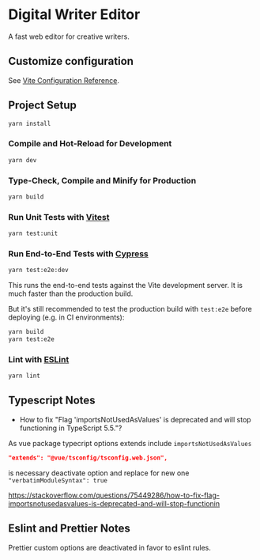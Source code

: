 # Digital Writer Editor

A fast web editor for creative writers.


## Customize configuration

See [Vite Configuration Reference](https://vitejs.dev/config/).

## Project Setup

```sh
yarn install
```

### Compile and Hot-Reload for Development

```sh
yarn dev
```

### Type-Check, Compile and Minify for Production

```sh
yarn build
```

### Run Unit Tests with [Vitest](https://vitest.dev/)

```sh
yarn test:unit
```

### Run End-to-End Tests with [Cypress](https://www.cypress.io/)

```sh
yarn test:e2e:dev
```

This runs the end-to-end tests against the Vite development server.
It is much faster than the production build.

But it's still recommended to test the production build with `test:e2e` before deploying (e.g. in CI environments):

```sh
yarn build
yarn test:e2e
```

### Lint with [ESLint](https://eslint.org/)

```sh
yarn lint
```


## Typescript Notes

* How to fix "Flag 'importsNotUsedAsValues' is deprecated and will stop functioning in TypeScript 5.5."?

As vue package typecript options extends include `importsNotUsedAsValues` 

``` json
"extends": "@vue/tsconfig/tsconfig.web.json",
```

is necessary deactivate option and replace for new one `"verbatimModuleSyntax": true`

https://stackoverflow.com/questions/75449286/how-to-fix-flag-importsnotusedasvalues-is-deprecated-and-will-stop-functionin

## Eslint and Prettier Notes

Prettier custom options are deactivated in favor to eslint rules.